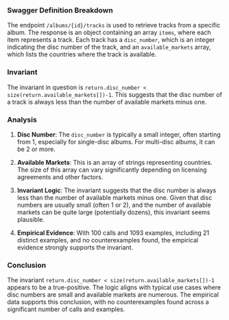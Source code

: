 ### Swagger Definition Breakdown

The endpoint `/albums/{id}/tracks` is used to retrieve tracks from a specific album. The response is an object containing an array `items`, where each item represents a track. Each track has a `disc_number`, which is an integer indicating the disc number of the track, and an `available_markets` array, which lists the countries where the track is available.

### Invariant

The invariant in question is `return.disc_number < size(return.available_markets[])-1`. This suggests that the disc number of a track is always less than the number of available markets minus one.

### Analysis

1. **Disc Number**: The `disc_number` is typically a small integer, often starting from 1, especially for single-disc albums. For multi-disc albums, it can be 2 or more.

2. **Available Markets**: This is an array of strings representing countries. The size of this array can vary significantly depending on licensing agreements and other factors.

3. **Invariant Logic**: The invariant suggests that the disc number is always less than the number of available markets minus one. Given that disc numbers are usually small (often 1 or 2), and the number of available markets can be quite large (potentially dozens), this invariant seems plausible.

4. **Empirical Evidence**: With 100 calls and 1093 examples, including 21 distinct examples, and no counterexamples found, the empirical evidence strongly supports the invariant.

### Conclusion

The invariant `return.disc_number < size(return.available_markets[])-1` appears to be a true-positive. The logic aligns with typical use cases where disc numbers are small and available markets are numerous. The empirical data supports this conclusion, with no counterexamples found across a significant number of calls and examples.
